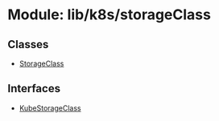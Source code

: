 # Module: lib/k8s/storageClass

## Classes

- [StorageClass](../classes/lib_k8s_storageClass.StorageClass.md)

## Interfaces

- [KubeStorageClass](../interfaces/lib_k8s_storageClass.KubeStorageClass.md)
